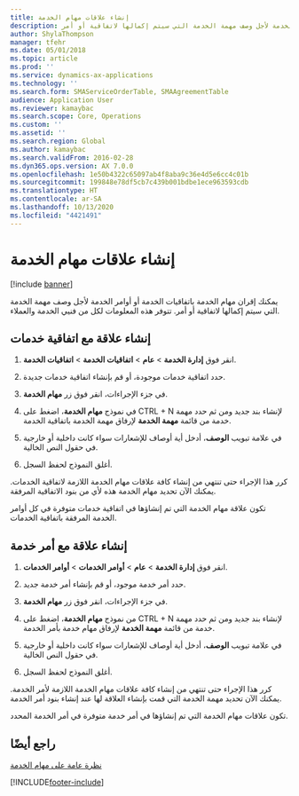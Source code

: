 ```yaml
---
title: إنشاء علاقات مهام الخدمة
description: يمكنك إقران مهام الخدمة باتفاقيات الخدمة أو أوامر الخدمة لأجل وصف مهمة الخدمة التي سيتم إكمالها لاتفاقية أو أمر.
author: ShylaThompson
manager: tfehr
ms.date: 05/01/2018
ms.topic: article
ms.prod: ''
ms.service: dynamics-ax-applications
ms.technology: ''
ms.search.form: SMAServiceOrderTable, SMAAgreementTable
audience: Application User
ms.reviewer: kamaybac
ms.search.scope: Core, Operations
ms.custom: ''
ms.assetid: ''
ms.search.region: Global
ms.author: kamaybac
ms.search.validFrom: 2016-02-28
ms.dyn365.ops.version: AX 7.0.0
ms.openlocfilehash: 1e50b4322c65097ab4f8aba9c36e4d5e6cc4c01b
ms.sourcegitcommit: 199848e78df5cb7c439b001bdbe1ece963593cdb
ms.translationtype: HT
ms.contentlocale: ar-SA
ms.lasthandoff: 10/13/2020
ms.locfileid: "4421491"
---
```

# <a name="create-service-task-relations"></a>إنشاء علاقات مهام الخدمة    

[!include [banner](../includes/banner.md)]

يمكنك إقران مهام الخدمة باتفاقيات الخدمة أو أوامر الخدمة لأجل وصف مهمة الخدمة التي سيتم إكمالها لاتفاقية أو أمر. تتوفر هذه المعلومات لكل من فنيي الخدمة والعملاء.

## <a name="create-a-relation-with-a-service-agreement"></a>إنشاء علاقة مع اتفاقية خدمات

1.  انقر فوق **إدارة الخدمة** \> **عام** \> **اتفاقيات الخدمة‬** \> **اتفاقيات الخدمة‬**.

2.  حدد اتفاقية خدمات موجودة، أو قم بإنشاء اتفاقية خدمات جديدة.

3.  في جزء الإجراءات، انقر فوق زر **مهام الخدمة**.

4.  في نموذج **مهام الخدمة**، اضغط على CTRL + N لإنشاء بند جديد ومن ثم حدد مهمة خدمة من قائمة **مهمة الخدمة** لإرفاق مهمة الخدمة باتفاقية الخدمة.

5.  في علامة تبويب **الوصف**، أدخل أية أوصاف للإشعارات سواء كانت داخلية أو خارجية في حقول النص الخالية.

6.  أغلق النموذج لحفظ السجل.

كرر هذا الإجراء حتى تنتهي من إنشاء كافة علاقات مهام الخدمة اللازمة لاتفاقية الخدمات. يمكنك الآن تحديد مهام الخدمة هذه لأي من بنود الاتفاقية المرفقة.

تكون علاقة مهام الخدمة التي تم إنشاؤها في اتفاقية خدمات متوفرة في كل أوامر الخدمة المرفقة باتفاقية الخدمات.

## <a name="create-a-relation-with-a-service-order"></a>إنشاء علاقة مع أمر خدمة

1.  انقر فوق **إدارة الخدمة** \> **عام** \> **أوامر الخدمات** \> **أوامر الخدمات**.

2.  حدد أمر خدمة موجود، أو قم بإنشاء أمر خدمة جديد.

3.  في جزء الإجراءات، انقر فوق زر **مهام الخدمة**.

4.  من نموذج **مهام الخدمة**، اضغط على CTRL + N لإنشاء بند جديد ومن ثم حدد مهمة خدمة من قائمة **مهمة الخدمة** لإرفاق مهام خدمة بأمر الخدمة.

5.  في علامة تبويب **الوصف**، أدخل أية أوصاف للإشعارات سواء كانت داخلية أو خارجية في حقول النص الخالية.

6.  أغلق النموذج لحفظ السجل.

كرر هذا الإجراء حتى تنتهي من إنشاء كافة علاقات مهام الخدمة اللازمة لأمر الخدمة. يمكنك الآن تحديد مهمة الخدمة التي قمت بإنشاء العلاقة لها عند إنشاء بنود أمر الخدمة.

تكون علاقات مهام الخدمة التي تم إنشاؤها في أمر خدمة متوفرة في أمر الخدمة المحدد.

## <a name="see-also"></a>راجع أيضًا

[نظرة عامة على مهام الخدمة](service-tasks.md)


  




[!INCLUDE[footer-include](../../includes/footer-banner.md)]